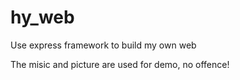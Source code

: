 # hy_web
Use express framework to build my own web

The misic and picture are used for demo, no offence!
